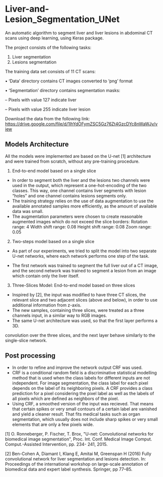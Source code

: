 # Liver-and-Lesion_Segmentation_UNet

An automatic algorithm to segment liver and liver lesions in abdominal CT scans using deep learning, using Keras package.

The project consists of the following tasks:
1. Liver segmentation
2. Lesions segmentation

The training data set consists of 11 CT scans:

• ‘Data’ directory contains CT images converted to ‘png’ format

• ‘Segmentation’ directory contains segmentation masks:

– Pixels with value 127 indicate liver

– Pixels with value 255 indicate liver lesion

Download the data from the following link: https://drive.google.com/file/d/1lhYdOFymZSC5Gz76Zt4GzcDYc8nWaWJv/view


## Models Architecture
All the models were implemented are based on the U-net [1] architecture and were trained from
scratch, without any pre-training procedure.

1. End-to-end model based on a single slice
- In order to segment both the liver and the lesions two channels were used in the output, which represent a one-hot-encoding of the two classes. This way, one channel contains liver segments with lesion “holes” and one channel contains lesions segments only.
- The training strategy relies on the use of data augmentation to use the available annotated samples more efficiently, as the amount of available data was small.
- The augmentation parameters were chosen to create reasonable augmented images which do not exceed the slice borders:
  Rotation range: 4
  Width shift range: 0.08
  Height shift range: 0.08
  Zoom range: 0.05

2. Two-steps model based on a single slice
- As part of our experiments, we tried to split the model into two separate U-net networks, where each network performs one step of the task.

- The first network was trained to segment the full liver out of a CT image, and the second network was trained to segment a lesion from an image which contain
only the liver itself.

3. Three-Slices Model: End-to-end model based on three slices
- Inspired by [2], the input was modified to have three CT slices, the relevant slice and two adjacent slices (above and below), in order to use additional
information from z-axis.
- The new samples, containing three slices, were treated as a three channels input, in a similar way to RGB images.
- The same U-net architecture was used, so that the first layer performs a 3D.

convolution over the three slices, and the next layer behave similarly to the single-slice network.

## Post processing
- In order to refine and improve the network output CRF was used.
- CRF is a conditional random field is a discriminative statistical modelling method that is used when the class labels for different inputs are not independent. For image
segmentation, the class label for each pixel depends on the label of its neighboring pixels.
A CRF provides a class prediction for a pixel considering the pixel label as well as the labels of all pixels which are defined as neighbors of the pixel.
- Using CRF, a smoothed version of the input was recieved. That means that certain spikes or very small contours of a certain label are vanished and yield a cleaner result. That fits medical tasks such as organ segmentation, which usually does not include sharp spikes or very small elements that are only a few pixels wide.



[1] O. Ronneberger, P. Fischer, T. Brox, "U-net: Convolutional networks for biomedical image segmentation", Proc. Int. Conf. Medical Image Comput. Comput.-Assisted Intervention, pp. 234-
241, 2015.

[2] Ben-Cohen A, Diamant I, Klang E, Amitai M, Greenspan H (2016) Fully convolutional network for liver segmentation and lesions detection. In: Proceedings of the international workshop on large-scale annotation of biomedical data and expert label synthesis. Springer, pp 77–85.

